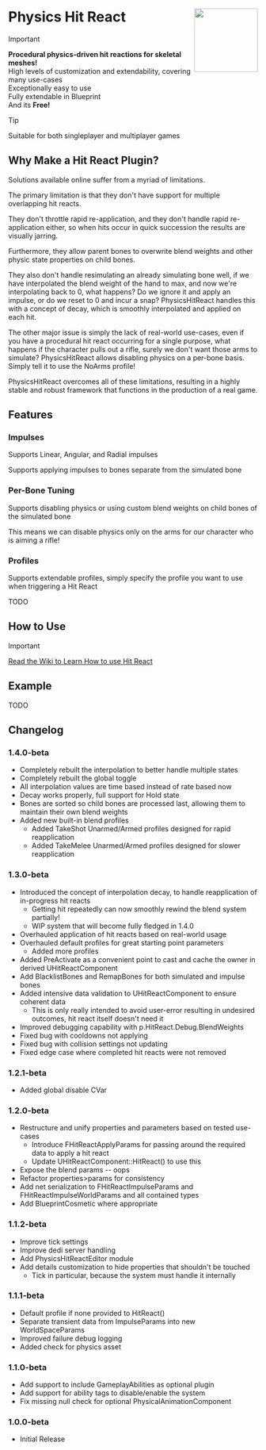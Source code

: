 # Physics Hit React <img align="right" width=128, height=128 src="https://github.com/Vaei/PhysicsHitReact/blob/main/Resources/Icon128.png">

> [!IMPORTANT]
> **Procedural physics-driven hit reactions for skeletal meshes!**
> <br>High levels of customization and extendability, covering many use-cases
> <br>Exceptionally easy to use
> <br>Fully extendable in Blueprint
> <br>And its **Free!**

> [!TIP]
> Suitable for both singleplayer and multiplayer games

## Why Make a Hit React Plugin?
Solutions available online suffer from a myriad of limitations.

The primary limitation is that they don't have support for multiple overlapping hit reacts.

They don't throttle rapid re-application, and they don't handle rapid re-application either, so when hits occur in quick succession the results are visually jarring.

Furthermore, they allow parent bones to overwrite blend weights and other physic state properties on child bones.

They also don't handle resimulating an already simulating bone well, if we have interpolated the blend weight of the hand to max, and now we're interpolating back to 0, what happens? Do we ignore it and apply an impulse, or do we reset to 0 and incur a snap? PhysicsHitReact handles this with a concept of decay, which is smoothly interpolated and applied on each hit.

The other major issue is simply the lack of real-world use-cases, even if you have a procedural hit react occurring for a single purpose, what happens if the character pulls out a rifle, surely we don't want those arms to simulate? PhysicsHitReact allows disabling physics on a per-bone basis. Simply tell it to use the NoArms profile!

PhysicsHitReact overcomes all of these limitations, resulting in a highly stable and robust framework that functions in the production of a real game.

## Features
### Impulses
Supports Linear, Angular, and Radial impulses

Supports applying impulses to bones separate from the simulated bone

### Per-Bone Tuning
Supports disabling physics or using custom blend weights on child bones of the simulated bone

This means we can disable physics only on the arms for our character who is aiming a rifle!

### Profiles
Supports extendable profiles, simply specify the profile you want to use when triggering a Hit React

TODO

## How to Use
> [!IMPORTANT]
> [Read the Wiki to Learn How to use Hit React](https://github.com/Vaei/PhysicsHitReact/wiki)

## Example

TODO

## Changelog

### 1.4.0-beta
* Completely rebuilt the interpolation to better handle multiple states
* Completely rebuilt the global toggle
* All interpolation values are time based instead of rate based now
* Decay works properly, full support for Hold state
* Bones are sorted so child bones are processed last, allowing them to maintain their own blend weights
* Added new built-in blend profiles
	* Added TakeShot Unarmed/Armed profiles designed for rapid reapplication
	* Added TakeMelee Unarmed/Armed profiles designed for slower reapplication

### 1.3.0-beta
* Introduced the concept of interpolation decay, to handle reapplication of in-progress hit reacts
	* Getting hit repeatedly can now smoothly rewind the blend system partially!
	* WIP system that will become fully fledged in 1.4.0
* Overhauled application of hit reacts based on real-world usage
* Overhauled default profiles for great starting point parameters
	* Added more profiles
* Added PreActivate as a convenient point to cast and cache the owner in derived UHitReactComponent
* Add BlacklistBones and RemapBones for both simulated and impulse bones
* Added intensive data validation to UHitReactComponent to ensure coherent data
	* This is only really intended to avoid user-error resulting in undesired outcomes, hit react itself doesn't need it
* Improved debugging capability with p.HitReact.Debug.BlendWeights
* Fixed bug with cooldowns not applying
* Fixed bug with collision settings not updating
* Fixed edge case where completed hit reacts were not removed

### 1.2.1-beta
* Added global disable CVar

### 1.2.0-beta
* Restructure and unify properties and parameters based on tested use-cases
	* Introduce FHitReactApplyParams for passing around the required data to apply a hit react
	* Update UHitReactComponent::HitReact() to use this
* Expose the blend params -- oops
* Refactor properties>params for consistency
* Add net serialization to FHitReactImpulseParams and FHitReactImpulseWorldParams and all contained types
* Add BlueprintCosmetic where appropriate

### 1.1.2-beta
* Improve tick settings
* Improve dedi server handling
* Add PhysicsHitReactEditor module
* Add details customization to hide properties that shouldn't be touched
	* Tick in particular, because the system must handle it internally

### 1.1.1-beta
* Default profile if none provided to HitReact()
* Separate transient data from ImpulseParams into new WorldSpaceParams
* Improved failure debug logging
* Added check for physics asset

### 1.1.0-beta
* Add support to include GameplayAbilities as optional plugin
* Add support for ability tags to disable/enable the system
* Fix missing null check for optional PhysicalAnimationComponent

### 1.0.0-beta
* Initial Release
